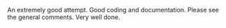 An extremely good attempt.
Good coding and documentation.
Please see the general comments.
Very well done.
